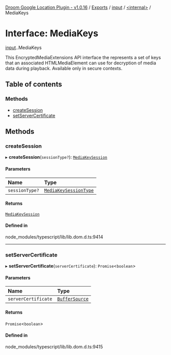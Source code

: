 [Droom Google Location Plugin - v1.0.16](../README.md) / [Exports](../modules.md) / [input](../modules/input.md) / [<internal\>](../modules/input._internal_.md) / MediaKeys

# Interface: MediaKeys

[input](../modules/input.md).[<internal>](../modules/input._internal_.md).MediaKeys

This EncryptedMediaExtensions API interface the represents a set of keys that an associated HTMLMediaElement can use for decryption of media data during playback.
Available only in secure contexts.

## Table of contents

### Methods

- [createSession](input._internal_.MediaKeys.md#createsession)
- [setServerCertificate](input._internal_.MediaKeys.md#setservercertificate)

## Methods

### createSession

▸ **createSession**(`sessionType?`): [`MediaKeySession`](../modules/input._internal_.md#mediakeysession)

#### Parameters

| Name | Type |
| :------ | :------ |
| `sessionType?` | [`MediaKeySessionType`](../modules/input._internal_.md#mediakeysessiontype) |

#### Returns

[`MediaKeySession`](../modules/input._internal_.md#mediakeysession)

#### Defined in

node_modules/typescript/lib/lib.dom.d.ts:9414

___

### setServerCertificate

▸ **setServerCertificate**(`serverCertificate`): `Promise`<`boolean`\>

#### Parameters

| Name | Type |
| :------ | :------ |
| `serverCertificate` | [`BufferSource`](../modules/input._internal_.md#buffersource) |

#### Returns

`Promise`<`boolean`\>

#### Defined in

node_modules/typescript/lib/lib.dom.d.ts:9415
